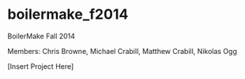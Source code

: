 boilermake_f2014
================

BoilerMake Fall 2014

Members:
Chris Browne, Michael Crabill, Matthew Crabill, Nikolas Ogg

[Insert Project Here]
